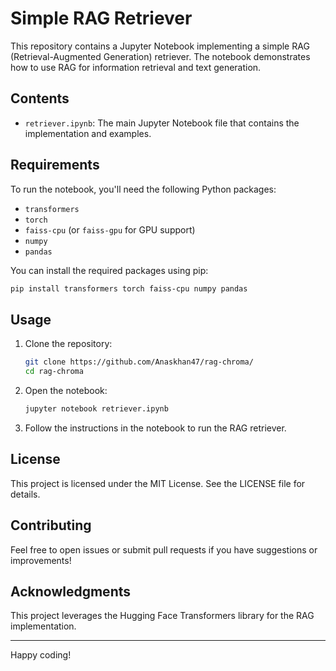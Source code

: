 # Simple RAG Retriever

This repository contains a Jupyter Notebook implementing a simple RAG (Retrieval-Augmented Generation) retriever. The notebook demonstrates how to use RAG for information retrieval and text generation.

## Contents

- `retriever.ipynb`: The main Jupyter Notebook file that contains the implementation and examples.

## Requirements

To run the notebook, you'll need the following Python packages:

- `transformers`
- `torch`
- `faiss-cpu` (or `faiss-gpu` for GPU support)
- `numpy`
- `pandas`

You can install the required packages using pip:

```bash
pip install transformers torch faiss-cpu numpy pandas
```

## Usage

1. Clone the repository:

   ```bash
   git clone https://github.com/Anaskhan47/rag-chroma/
   cd rag-chroma
   ```

2. Open the notebook:

   ```bash
   jupyter notebook retriever.ipynb
   ```

3. Follow the instructions in the notebook to run the RAG retriever.

## License

This project is licensed under the MIT License. See the LICENSE file for details.

## Contributing

Feel free to open issues or submit pull requests if you have suggestions or improvements! 

## Acknowledgments

This project leverages the Hugging Face Transformers library for the RAG implementation.

---

Happy coding!
